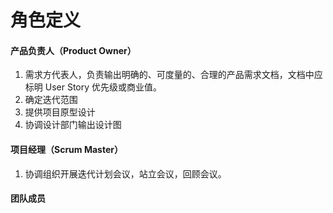 # 角色定义

#### 产品负责人（Product Owner）

1. 需求方代表人，负责输出明确的、可度量的、合理的产品需求文档，文档中应标明 User Story 优先级或商业值。
2. 确定迭代范围
3. 提供项目原型设计
4. 协调设计部门输出设计图

#### 项目经理（Scrum Master）

1. 协调组织开展迭代计划会议，站立会议，回顾会议。

#### 

#### 团队成员



